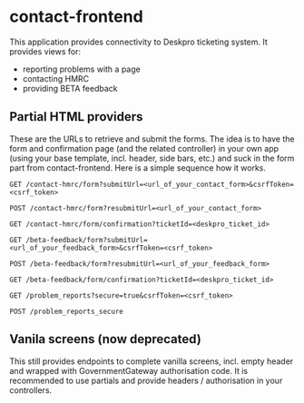 contact-frontend
================

This application provides connectivity to Deskpro ticketing system. It provides views for:
 - reporting problems with a page
 - contacting HMRC
 - providing BETA feedback

Partial HTML providers
----------------------

These are the URLs to retrieve and submit the forms. The idea is to have the form and confirmation page (and the related controller) in your own app (using your base template, incl. header, side bars, etc.) and suck in the form part from contact-frontend. Here is a simple sequence how it works.

`GET /contact-hmrc/form?submitUrl=<url_of_your_contact_form>&csrfToken=<csrf_token>`

`POST /contact-hmrc/form?resubmitUrl=<url_of_your_contact_form>`

`GET /contact-hmrc/form/confirmation?ticketId=<deskpro_ticket_id>`

`GET /beta-feedback/form?submitUrl=<url_of_your_feedback_form>&csrfToken=<csrf_token>`

`POST /beta-feedback/form?resubmitUrl=<url_of_your_feedback_form>`

`GET /beta-feedback/form/confirmation?ticketId=<deskpro_ticket_id>`

`GET /problem_reports?secure=true&csrfToken=<csrf_token>`

`POST /problem_reports_secure`

Vanila screens (now deprecated)
-------------------------------

This still provides endpoints to complete vanilla screens, incl. empty header and wrapped with GovernmentGateway authorisation code. It is recommended to use partials and provide headers / authorisation in your controllers.

